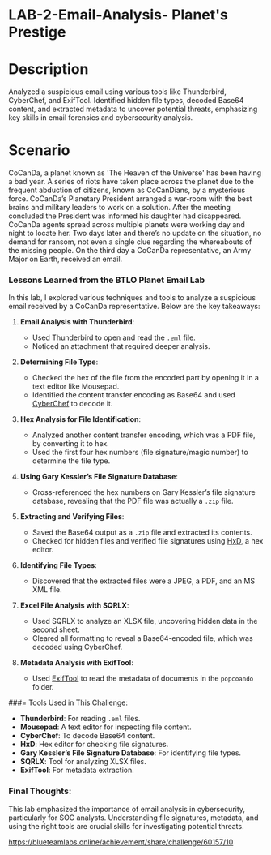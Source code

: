 # LAB-2-Email-Analysis- Planet's Prestige

# Description
Analyzed a suspicious email using various tools like Thunderbird, CyberChef, and ExifTool. Identified hidden file types, decoded Base64 content, and extracted metadata to uncover potential threats, emphasizing key skills in email forensics and cybersecurity analysis.

# Scenario

CoCanDa, a planet known as 'The Heaven of the Universe' has been having a bad year. A series of riots have taken place across the planet due to the frequent abduction of citizens, known as CoCanDians, by a mysterious force. CoCanDa’s Planetary President arranged a war-room with the best brains and military leaders to work on a solution. After the meeting concluded the President was informed his daughter had disappeared. CoCanDa agents spread across multiple planets were working day and night to locate her. Two days later and there’s no update on the situation, no demand for ransom, not even a single clue regarding the whereabouts of the missing people. On the third day a CoCanDa representative, an Army Major on Earth, received an email.


### Lessons Learned from the BTLO Planet Email Lab

In this lab, I explored various techniques and tools to analyze a suspicious email received by a CoCanDa representative. Below are the key takeaways:

1. **Email Analysis with Thunderbird**:
   - Used Thunderbird to open and read the `.eml` file.
   - Noticed an attachment that required deeper analysis.

2. **Determining File Type**:
   - Checked the hex of the file from the encoded part by opening it in a text editor like Mousepad.
   - Identified the content transfer encoding as Base64 and used [CyberChef](https://gchq.github.io/CyberChef/) to decode it.

3. **Hex Analysis for File Identification**:
   - Analyzed another content transfer encoding, which was a PDF file, by converting it to hex.
   - Used the first four hex numbers (file signature/magic number) to determine the file type.

4. **Using Gary Kessler’s File Signature Database**:
   - Cross-referenced the hex numbers on Gary Kessler’s file signature database, revealing that the PDF file was actually a `.zip` file.

5. **Extracting and Verifying Files**:
   - Saved the Base64 output as a `.zip` file and extracted its contents.
   - Checked for hidden files and verified file signatures using [HxD](https://mh-nexus.de/en/hxd/), a hex editor.

6. **Identifying File Types**:
   - Discovered that the extracted files were a JPEG, a PDF, and an MS XML file.

7. **Excel File Analysis with SQRLX**:
   - Used SQRLX to analyze an XLSX file, uncovering hidden data in the second sheet.
   - Cleared all formatting to reveal a Base64-encoded file, which was decoded using CyberChef.

8. **Metadata Analysis with ExifTool**:
   - Used [ExifTool](https://exiftool.org/) to read the metadata of documents in the `popcoando` folder.

###= Tools Used in This Challenge:
- **Thunderbird**: For reading `.eml` files.
- **Mousepad**: A text editor for inspecting file content.
- **CyberChef**: To decode Base64 content.
- **HxD**: Hex editor for checking file signatures.
- **Gary Kessler’s File Signature Database**: For identifying file types.
- **SQRLX**: Tool for analyzing XLSX files.
- **ExifTool**: For metadata extraction.

### Final Thoughts:
This lab emphasized the importance of email analysis in cybersecurity, particularly for SOC analysts. Understanding file signatures, metadata, and using the right tools are crucial skills for investigating potential threats.

https://blueteamlabs.online/achievement/share/challenge/60157/10
